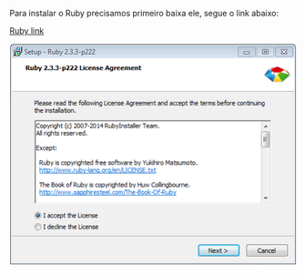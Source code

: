 
Para instalar o Ruby precisamos primeiro baixa ele, segue o link abaixo:

[Ruby link](https://dl.bintray.com/oneclick/rubyinstaller/rubyinstaller-2.3.3.exe)

![Ruby Agreement](https://github.com/reinaldorossetti/ProjetoModeloWatir/blob/master/imgs/ruby01.PNG)
